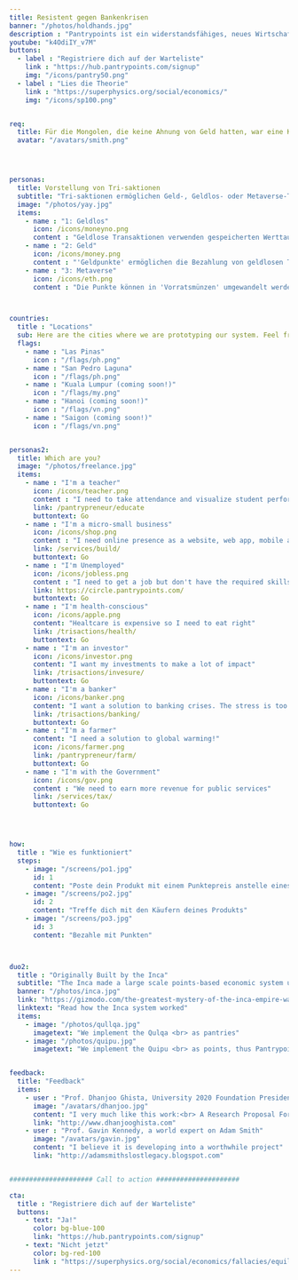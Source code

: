 ```yaml
---
title: Resistent gegen Bankenkrisen
banner: "/photos/holdhands.jpg"
description : "Pantrypoints ist ein widerstandsfähiges, neues Wirtschaftssystem, das bilateral Punkte durch Treffen verwendet, um Inflation zu stoppen und Vollbeschäftigung unabhängig von den wirtschaftlichen Bedingungen zu ermöglichen"
youtube: "k4OdiIY_v7M"
buttons:
  - label : "Registriere dich auf der Warteliste"
    link : "https://hub.pantrypoints.com/signup"
    img: "/icons/pantry50.png"
  - label : "Lies die Theorie"
    link : "https://superphysics.org/social/economics/"
    img: "/icons/sp100.png"  


req:
  title: Für die Mongolen, die keine Ahnung von Geld hatten, war eine Kuh das Maß für Wert. Reichtum wurde von ihnen in der Anzahl der Kühe gemessen, genauso wie für die Spanier Reichtum in der Menge von Gold und Silber gemessen wurde. Die Vorstellung der Mongolen ist korrekter. (Adam Smith)
  avatar: "/avatars/smith.png"




personas:
  title: Vorstellung von Tri-saktionen
  subtitle: "Tri-saktionen ermöglichen Geld-, Geldlos- oder Metaverse-Transaktionen, um die Wirtschaft unter allen sozialen Bedingungen laufen zu lassen und echte wirtschaftliche Freiheit zu ermöglichen"
  image: "/photos/yay.jpg"
  items:
    - name : "1: Geldlos"
      icon: /icons/moneyno.png
      content : "Geldlose Transaktionen verwenden gespeicherten Werttausch, der in Punkten gemessen wird und an Getreide gebunden ist. Dies implementiert die getreidebasierte Bewertung, die in 'Der Wohlstand der Nationen' von Adam Smith erwähnt wird"
    - name : "2: Geld"
      icon: /icons/money.png
      content : "'Geldpunkte' ermöglichen die Bezahlung von geldlosen Transaktionen über Bargeld oder bargeldlose Banking-Apps der Fiat-Wirtschaft" 
    - name : "3: Metaverse"
      icon: /icons/eth.png    
      content : "Die Punkte können in 'Vorratsmünzen' umgewandelt werden, um regulierte Transaktionen vom Metaverse über Ethereum zu ermöglichen. Dies ist nützlich für grenzüberschreitende Transaktionen und unser vorgeschlagenes 'Krypto-Easing' (unsere Alternative zur quantitativen Lockerung)"



countries:
  title : "Locations"
  sub: Here are the cities where we are prototyping our system. Feel free to add your city by registering in the waitlist. 
  flags:
    - name : "Las Pinas"
      icon : "/flags/ph.png"
    - name : "San Pedro Laguna"
      icon : "/flags/ph.png"
    - name : "Kuala Lumpur (coming soon!)"
      icon : "/flags/my.png"
    - name : "Hanoi (coming soon!)"
      icon : "/flags/vn.png"
    - name : "Saigon (coming soon!)"
      icon : "/flags/vn.png"      


personas2: 
  title: Which are you?
  image: "/photos/freelance.jpg"
  items:
    - name : "I'm a teacher"
      icon: /icons/teacher.png
      content : "I need to take attendance and visualize student performance"
      link: /pantrypreneur/educate
      buttontext: Go
    - name : "I'm a micro-small business"
      icon: /icons/shop.png    
      content : "I need online presence as a website, web app, mobile app, or social media"
      link: /services/build/
      buttontext: Go
    - name : "I'm Unemployed"
      icon: /icons/jobless.png
      content : "I need to get a job but don't have the required skills"      
      link: https://circle.pantrypoints.com/
      buttontext: Go      
    - name : "I'm health-conscious"
      icon: /icons/apple.png
      content: "Healtcare is expensive so I need to eat right"
      link: /trisactions/health/
      buttontext: Go
    - name : "I'm an investor"
      icon: /icons/investor.png
      content: "I want my investments to make a lot of impact"
      link: /trisactions/invesure/
      buttontext: Go
    - name : "I'm a banker"
      icon: /icons/banker.png
      content: "I want a solution to banking crises. The stress is too much."
      link: /trisactions/banking/
      buttontext: Go      
    - name : "I'm a farmer"
      content: "I need a solution to global warming!"    
      icon: /icons/farmer.png
      link: /pantrypreneur/farm/
      buttontext: Go
    - name : "I'm with the Government"
      icon: /icons/gov.png
      content : "We need to earn more revenue for public services"
      link: /services/tax/
      buttontext: Go




how:
  title : "Wie es funktioniert"
  steps:
    - image: "/screens/po1.jpg"
      id: 1
      content: "Poste dein Produkt mit einem Punktepreis anstelle eines Geldpreises"
    - image: "/screens/po2.jpg"
      id: 2
      content: "Treffe dich mit den Käufern deines Produkts"
    - image: "/screens/po3.jpg"
      id: 3
      content: "Bezahle mit Punkten"



duo2:
  title : "Originally Built by the Inca"
  subtitle: "The Inca made a large scale points-based economic system using strings for points. The Spanish destroyed it and replaced it with the current crisis-prone money-based system."
  banner: "/photos/inca.jpg"
  link: "https://gizmodo.com/the-greatest-mystery-of-the-inca-empire-was-its-strange-5872764"
  linktext: "Read how the Inca system worked"  
  items:
    - image: "/photos/qullqa.jpg"
      imagetext: "We implement the Qulqa <br> as pantries"
    - image: "/photos/quipu.jpg"
      imagetext: "We implement the Quipu <br> as points, thus Pantrypoints"


feedback:
  title: "Feedback"
  items:
    - user : "Prof. Dhanjoo Ghista, University 2020 Foundation President"
      image: "/avatars/dhanjoo.jpg"
      content: "I very much like this work:<br> A Research Proposal For The Formalization Of<br> The Science Of Supereconomics And<br> The Establishment Of A Point-Based Economic System"
      link: "http://www.dhanjooghista.com"
    - user : "Prof. Gavin Kennedy, a world expert on Adam Smith"
      image: "/avatars/gavin.jpg"
      content: "I believe it is developing into a worthwhile project" 
      link: "http://adamsmithslostlegacy.blogspot.com"


##################### Call to action #####################

cta:
  title : "Registriere dich auf der Warteliste"
  buttons:
    - text: "Ja!"
      color: bg-blue-100
      link: "https://hub.pantrypoints.com/signup"
    - text: "Nicht jetzt"
      color: bg-red-100    
      link : "https://superphysics.org/social/economics/fallacies/equilibrium-fallacy"
---
```

